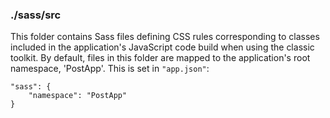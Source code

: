 ### ./sass/src

This folder contains Sass files defining CSS rules corresponding to classes
included in the application's JavaScript code build when using the classic toolkit.
By default, files in this folder are mapped to the application's root namespace, 'PostApp'.
This is set in `"app.json"`:

    "sass": {
        "namespace": "PostApp"
    }